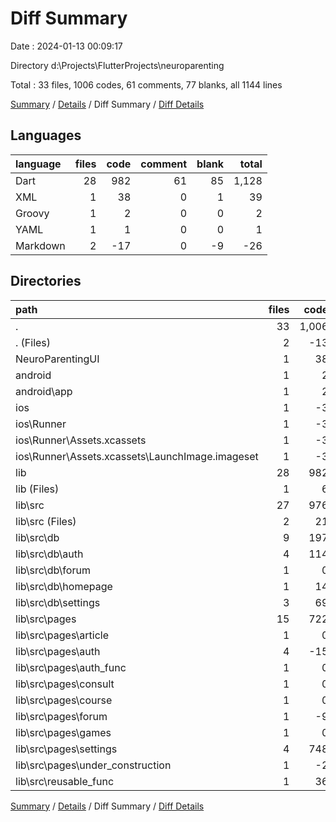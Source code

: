 # Diff Summary

Date : 2024-01-13 00:09:17

Directory d:\\Projects\\FlutterProjects\\neuroparenting

Total : 33 files,  1006 codes, 61 comments, 77 blanks, all 1144 lines

[Summary](results.md) / [Details](details.md) / Diff Summary / [Diff Details](diff-details.md)

## Languages
| language | files | code | comment | blank | total |
| :--- | ---: | ---: | ---: | ---: | ---: |
| Dart | 28 | 982 | 61 | 85 | 1,128 |
| XML | 1 | 38 | 0 | 1 | 39 |
| Groovy | 1 | 2 | 0 | 0 | 2 |
| YAML | 1 | 1 | 0 | 0 | 1 |
| Markdown | 2 | -17 | 0 | -9 | -26 |

## Directories
| path | files | code | comment | blank | total |
| :--- | ---: | ---: | ---: | ---: | ---: |
| . | 33 | 1,006 | 61 | 77 | 1,144 |
| . (Files) | 2 | -13 | 0 | -7 | -20 |
| NeuroParentingUI | 1 | 38 | 0 | 1 | 39 |
| android | 1 | 2 | 0 | 0 | 2 |
| android\\app | 1 | 2 | 0 | 0 | 2 |
| ios | 1 | -3 | 0 | -2 | -5 |
| ios\\Runner | 1 | -3 | 0 | -2 | -5 |
| ios\\Runner\\Assets.xcassets | 1 | -3 | 0 | -2 | -5 |
| ios\\Runner\\Assets.xcassets\\LaunchImage.imageset | 1 | -3 | 0 | -2 | -5 |
| lib | 28 | 982 | 61 | 85 | 1,128 |
| lib (Files) | 1 | 6 | 0 | 0 | 6 |
| lib\\src | 27 | 976 | 61 | 85 | 1,122 |
| lib\\src (Files) | 2 | 21 | 0 | 0 | 21 |
| lib\\src\\db | 9 | 197 | 30 | 44 | 271 |
| lib\\src\\db\\auth | 4 | 114 | 25 | 25 | 164 |
| lib\\src\\db\\forum | 1 | 0 | 1 | 0 | 1 |
| lib\\src\\db\\homepage | 1 | 14 | 1 | 4 | 19 |
| lib\\src\\db\\settings | 3 | 69 | 3 | 15 | 87 |
| lib\\src\\pages | 15 | 722 | 31 | 37 | 790 |
| lib\\src\\pages\\article | 1 | 0 | 0 | 1 | 1 |
| lib\\src\\pages\\auth | 4 | -15 | 16 | 9 | 10 |
| lib\\src\\pages\\auth_func | 1 | 0 | 0 | -1 | -1 |
| lib\\src\\pages\\consult | 1 | 0 | 1 | -1 | 0 |
| lib\\src\\pages\\course | 1 | 0 | 1 | -1 | 0 |
| lib\\src\\pages\\forum | 1 | -9 | 0 | 0 | -9 |
| lib\\src\\pages\\games | 1 | 0 | 1 | -1 | 0 |
| lib\\src\\pages\\settings | 4 | 748 | 11 | 30 | 789 |
| lib\\src\\pages\\under_construction | 1 | -2 | 1 | 1 | 0 |
| lib\\src\\reusable_func | 1 | 36 | 0 | 4 | 40 |

[Summary](results.md) / [Details](details.md) / Diff Summary / [Diff Details](diff-details.md)